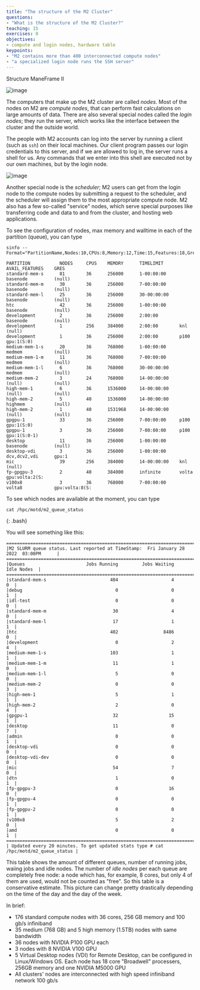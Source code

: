 ```yaml
---
title: "The structure of the M2 Cluster"
questions:
- "What is the structure of the M2 Cluster?"
teaching: 15
exercises: 0
objectives:
- compute and login nodes, hardware table
keypoints:
- "M2 contains more than 400 interconnected compute nodes"
- "a specialized login node runs the SSH server"
---
```

Structure ManeFrame II

![image](https://user-images.githubusercontent.com/43855029/151623191-d2732bf2-7eda-4ed3-a155-bda7010ff083.png)


The computers that make up the M2 cluster are called *nodes*. Most of the nodes on M2 are *compute nodes*, 
that can perform fast calculations on large amounts of data. There are also several special nodes called the *login nodes*; they run the server, 
which works like the interface between the cluster and the outside world. 

The people with M2 accounts can log into the server by running a client (such as `ssh`) on their local machines. 
Our client program passes our login credentials to this server, and if we are allowed to log in, the server runs a shell for us. 
Any commands that we enter into this shell are executed not by our own machines, but by the login node.

![image](https://user-images.githubusercontent.com/43855029/151622253-e177426a-9957-4c65-a4f4-618289e35b4e.png)

Another special node is the *scheduler*; M2 users can get from the
login node to the compute nodes by submitting a request to the scheduler, and the scheduler will assign them to the most appropriate compute node.
M2 also has a few so-called "service" nodes, which serve special purposes like transferring code and data to and from the cluster, and hosting web applications.

To see the configuration of nodes, max memory and walltime in each of the partition (queue), you can type

~~~
sinfo --Format="PartitionName,Nodes:10,CPUs:8,Memory:12,Time:15,Features:18,Gres:14"
~~~

~~~
PARTITION           NODES     CPUS    MEMORY      TIMELIMIT      AVAIL_FEATURES    GRES
standard-mem-s      81        36      256000      1-00:00:00     basenode          (null)
standard-mem-m      30        36      256000      7-00:00:00     basenode          (null)
standard-mem-l      25        36      256000      30-00:00:00    basenode          (null)
htc                 42        36      256000      1-00:00:00     basenode          (null)
development         2         36      256000      2:00:00        basenode          (null)
development         1         256     384000      2:00:00        knl               (null)
development         1         36      256000      2:00:00        p100              gpu:1(S:0)
medium-mem-1-s      20        36      768000      1-00:00:00     medmem            (null)
medium-mem-1-m      11        36      768000      7-00:00:00     medmem            (null)
medium-mem-1-l      6         36      768000      30-00:00:00    medmem            (null)
medium-mem-2        3         24      768000      14-00:00:00    (null)            (null)
high-mem-1          6         36      1536000     14-00:00:00    (null)            (null)
high-mem-2          5         40      1536000     14-00:00:00    highmem           (null)
high-mem-2          1         40      1531968     14-00:00:00    (null)            (null)
gpgpu-1             33        36      256000      7-00:00:00     p100              gpu:1(S:0)
gpgpu-1             3         36      256000      7-00:00:00     p100              gpu:1(S:0-1)
desktop             11        36      256000      1-00:00:00     basenode          (null)
desktop-vdi         3         36      256000      1-00:00:00     dcv,dcv2,vdi      gpu:1
mic                 39        256     384000      14-00:00:00    knl               (null)
fp-gpgpu-3          2         40      384000      infinite       volta             gpu:volta:2(S:
v100x8              3         36      768000      7-00:00:00     volta8            gpu:volta:8(S:
~~~


To see which nodes are available at the moment, you can type 

~~~
cat /hpc/motd/m2_queue_status
~~~
{: .bash}

You will see something like this:

~~~
======================================================================================
|M2 SLURM queue status. Last reported at TimeStamp:  Fri January 28 2022  03:00PM      |
======================================================================================
|Queues                       Jobs Running         Jobs Waiting           Idle Nodes  |
======================================================================================
|standard-mem-s                        404                    4                    0  |
|debug                                   0                    0                    1  |
|idl-test                                0                    0                    0  |
|standard-mem-m                         30                    4                    0  |
|standard-mem-l                         17                    1                    1  |
|htc                                   402                 8486                    0  |
|development                             0                    2                    4  |
|medium-mem-1-s                        103                    1                    1  |
|medium-mem-1-m                         11                    1                    0  |
|medium-mem-1-l                          5                    0                    0  |
|medium-mem-2                            0                    0                    3  |
|high-mem-1                              5                    1                    1  |
|high-mem-2                              2                    0                    4  |
|gpgpu-1                                32                   15                    1  |
|desktop                                11                    0                    7  |
|admin                                   0                    0                    1  |
|desktop-vdi                             0                    0                    0  |
|desktop-vdi-dev                         0                    0                    0  |
|mic                                    54                    7                    0  |
|dtn                                     1                    0                    1  |
|fp-gpgpu-3                              0                   16                    0  |
|fp-gpgpu-4                              0                    0                    1  |
|fp-gpgpu-2                              0                    0                    1  |
|v100x8                                  5                    2                    0  |
|amd                                     0                    0                    1  |
======================================================================================
| Updated every 20 minutes. To get updated stats type # cat /hpc/motd/m2_queue_status |
~~~

This table shows the amount of different queues, number of running jobs, waiing jobs and idle nodes. The number of *idle nodes* per each queue are completely free node: a node which has, for example, 8 cores, but only 4 of them are used, would not be counted as "free". So this table is a conservative estimate. This picture can change pretty drastically depending on the time of the day and the day of the week.

In brief:
- 176 standard compute nodes with 36 cores, 256 GB memory and 100 gb/s infiniband
- 35 medium (768 GB) and 5 high memory (1.5TB) nodes with same bandwidth
- 36 nodes with NVIDIA P100 GPU each
- 3 nodes with 8 NVIDIA V100 GPU
- 5 Virtual Desktop nodes (VDI) for Remote Desktop, can be configured in Linux/Windows OS. Each node has 18 core "Broadwell" processers, 256GB memory and one NVIDIA M5000 GPU
- All  clusters' nodes are interconnected with high speed infiniband network 100 gb/s
